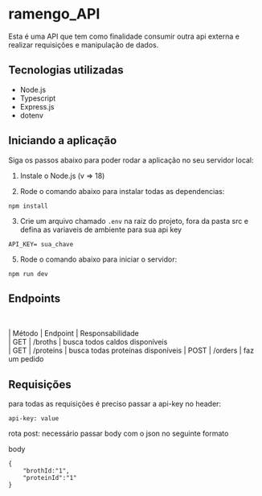 # ramengo_API

Esta é uma API que tem como finalidade consumir outra api externa e realizar requisições e manipulação de dados.

## Tecnologias utilizadas

- Node.js
- Typescript
- Express.js
- dotenv

## Iniciando a aplicação

Siga os passos abaixo para poder rodar a aplicação no seu servidor local:

1. Instale o Node.js (v => 18)

2. Rode o comando abaixo para instalar todas as dependencias:

```
npm install
```

3. Crie um arquivo chamado `.env` na raiz do projeto, fora da pasta src e defina as variaveis de ambiente para sua api key

```
API_KEY= sua_chave

```

5. Rode o comando abaixo para iniciar o servidor:

```
npm run dev
```
## Endpoints
<br/>

| Método | Endpoint                | Responsabilidade                                 
| GET    | /broths                 | busca todos caldos disponíveis        
| GET    | /proteins               | busca todas proteínas disponíveis
| POST   | /orders                 | faz um pedido                    


## Requisições

para todas as requisições é preciso passar a api-key no header: 

```
api-key: value
```

rota post: necessário passar body com o json no seguinte formato

body
```
{
    "brothId:"1",
    "proteinId":"1"
}
```
